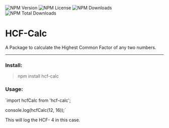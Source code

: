 ![NPM Version](https://img.shields.io/npm/v/hcf-calc) ![NPM License](https://img.shields.io/npm/l/hcf-calc) ![NPM Downloads](https://img.shields.io/npm/dm/hcf-calc) ![NPM Total Downloads](https://img.shields.io/npm/dt/hcf-calc)

# HCF-Calc
A Package to calculate the Highest Common Factor of any two numbers.

________________________________________________________________

### Install:

> npm install hcf-calc

### Usage:

`import hcfCalc from 'hcf-calc';

console.log(hcfCalc(12, 16));`

This will log the HCF- 4 in this case.
